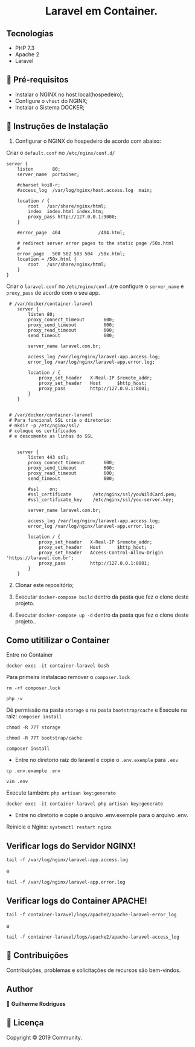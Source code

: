 <h1 align="center">Laravel em Container.</h1>

## Tecnologias

* PHP 7.3
* Apache 2
* Laravel

## 🚨 Pré-requisitos

* Instalar o NGINX no host local(hospedeiro);
* Configure o `vhost` do NGINX;
* Instalar o Sistema DOCKER;

## 🔧 Instruções de Instalação

1.  Configurar o NGINX do hospedeiro de acordo com abaixo:

Criar o `default.conf` no `/etc/nginx/conf.d/`

```
server {
    listen       80;
    server_name  portainer;

    #charset koi8-r;
    #access_log  /var/log/nginx/host.access.log  main;

    location / {
        root   /usr/share/nginx/html;
        index  index.html index.htm;
        proxy_pass http://127.0.0.1:9000;
    }

    #error_page  404              /404.html;

    # redirect server error pages to the static page /50x.html
    #
    error_page   500 502 503 504  /50x.html;
    location = /50x.html {
        root   /usr/share/nginx/html;
    }
}
```
Criar o `laravel.conf` no `/etc/nginx/conf.d/`e configure o `server_name` e  `proxy_pass` de acordo com o seu app.
```
 # /var/docker/container-laravel
    server {
        listen 80;
        proxy_connect_timeout       600;
        proxy_send_timeout          600;
        proxy_read_timeout          600;
        send_timeout                600;

        server_name laravel.com.br;

        access_log /var/log/nginx/laravel-app.access.log;
        error_log /var/log/nginx/laravel-app.error.log;

        location / {
            proxy_set_header   X-Real-IP $remote_addr;
            proxy_set_header   Host      $http_host;
            proxy_pass         http://127.0.0.1:8001;
        }
    }


 # /var/docker/container-laravel
 # Para funcional SSL crie o diretorio:
 # mkdir -p /etc/nginx/ssl/
 # coloque os certificados
 # e descomente as linhas do SSL


    server {
        listen 443 ssl;
        proxy_connect_timeout       600;
        proxy_send_timeout          600;
        proxy_read_timeout          600;
        send_timeout                600;

        #ssl    on;
        #ssl_certificate        /etc/nginx/ssl/youWildCard.pem;
        #ssl_certificate_key    /etc/nginx/ssl/you-server.key;

        server_name laravel.com.br;

        access_log /var/log/nginx/laravel-app.access.log;
        error_log /var/log/nginx/laravel-app.error.log;

        location / {
            proxy_set_header   X-Real-IP $remote_addr;
            proxy_set_header   Host      $http_host;
            proxy_set_header   Access-Control-Allow-Origin 'https://laravel.com.br';
            proxy_pass         http://127.0.0.1:8001;
        }
    }

```

2.  Clonar este repositório;

3.  Executar `docker-compose build` dentro da pasta que fez o clone deste projeto.

4.  Executar `docker-compose up -d` dentro da pasta que fez o clone deste projeto..

## Como utitilizar o Container

Entre no Container
```
docker exec -it container-laravel bash
```
Para primeira instalacao remover o `composer.lock`

```
rm -rf composer.lock 
```
```
php -v
```
Dê permissão na pasta `storage` e na pasta `bootstrap/cache` e Execute na raiz: `composer install`

```
chmod -R 777 storage
```
```
chmod -R 777 bootstrap/cache
```
```
composer install
```
* Entre no diretorio raiz do laravel e copie o `.env.exemple` para `.env`

```
cp .env.example .env
```
```
vim .env
```
Execute também: `php artisan key:generate`
```
docker exec -it container-laravel php artisan key:generate
```
* Entre no diretorio e copie o arquivo .env.exemple para o arquivo .env.

Reinicie o Nginx: `systemctl restart nginx`

## Verificar logs do Servidor NGINX!

```
tail -f /var/log/nginx/laravel-app.access.log
```
e
```
tail -f /var/log/nginx/laravel-app.error.log
```

## Verificar logs do Container APACHE!
```
tail -f container-laravel/logs/apache2/apache-laravel-error_log
```
e
```
tail -f container-laravel/logs/apache2/apache-laravel-access_log
```

## 🤝 Contribuições

Contribuições, problemas e solicitações de recursos são bem-vindos.<br />

## Author

👤 **Guilherme Rodrigues**

## 📝 Licença

Copyright © 2019 Community.<br />